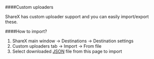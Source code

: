 ####Custom uploaders

ShareX has custom uploader support and you can easily import/export these.

####How to import?

1. ShareX main window -> Destinations -> Destination settings
2. Custom uploaders tab -> Import -> From file
3. Select downloaded [JSON](https://en.wikipedia.org/wiki/JSON) file from this page to import
